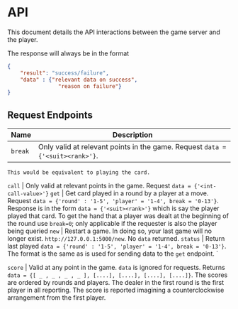 # API

This document details the API interactions between the game server
and the player.

The response will always be in the format
```json
{
    "result": "success/failure",
    "data" : {"relevant data on success",
                "reason on failure"}
}
```

## Request Endpoints

Name                     | Description
-------------------------|--------------------------------------
`break`  | Only valid at relevant points in the game. Request `data = {'<suit><rank>'}`. 
    This would be equivalent to playing the card.
`call`   | Only valid at relevant points in the game. Request `data = {'<int-call-value>'}`
`get`     | Get card played in a round by a player at a move. 
    Request `data = {'round' : '1-5', 'player' = '1-4', break = '0-13'}`. 
    Response is in the form `data = {'<suit><rank>'}` which is say the player played that card. 
    To get the hand that a player was dealt at the beginning of the round use `break=0`; 
    only applicable if the requester is also the player being queried
`new`     | Restart a game. In doing so, your last game will no longer exist. 
    `http://127.0.0.1:5000/new`. No `data` returned.
`status` | Return last played `data = {'round' : '1-5', 'player' = '1-4', break = '0-13'}`. 
    The format is the same as is used for sending data to the `get` endpoint. `

`score` | Valid at any point in the game. `data` is ignored for requests. Returns `data = {[ _ , _ , _ , _ ], [....], [....], [....], [....]}`. The scores are ordered by rounds and players. The dealer in the first round is the first player in all reporting. The score is reported imagining a counterclockwise arrangement from the first player.
